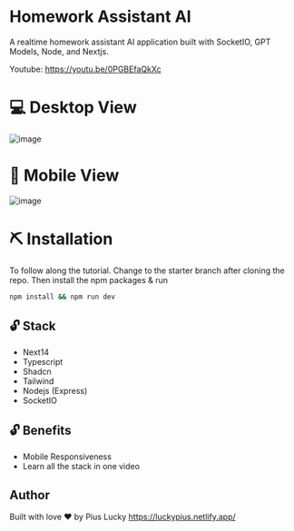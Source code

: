 # Homework Assistant AI
A realtime homework assistant AI application built with SocketIO, GPT Models, Node, and Nextjs.

Youtube: 
https://youtu.be/0PGBEfaQkXc

# 💻 Desktop View
![image](https://github.com/user-attachments/assets/4f691844-5cdf-4edf-ae6b-e981ceba29fc)


# 📱 Mobile View
![image](https://github.com/user-attachments/assets/73a4f12f-2117-463f-95cc-dbb31da0e4a8)


# ⛏️ Installation
To follow along the tutorial. Change to the starter branch  after cloning the repo.
Then install the npm packages & run
```bash
npm install && npm run dev
```


## 🔓 Stack
- Next14
- Typescript
- Shadcn
- Tailwind
- Nodejs (Express)
- SocketIO

## 🔓 Benefits
- Mobile Responsiveness
- Learn all the stack in one video

## Author
Built with love ❤️ by Pius Lucky https://luckypius.netlify.app/



